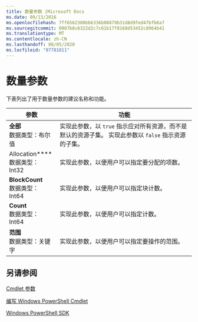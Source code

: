 ```yaml
---
title: 数量参数 |Microsoft Docs
ms.date: 09/13/2016
ms.openlocfilehash: 7ff6562380bb6336b08879b31d8d9fed47bfb6a7
ms.sourcegitcommit: 0907b8c6322d2c7c61b17f8168d53452c8964b41
ms.translationtype: MT
ms.contentlocale: zh-CN
ms.lasthandoff: 08/05/2020
ms.locfileid: "87781811"
---
```

# <a name="quantity-parameters"></a>数量参数

下表列出了用于数量参数的建议名称和功能。

|参数|功能|
|---|---|
|**全部**<br>数据类型：布尔值|实现此参数，以 `true` 指示应对所有资源，而不是默认的资源子集。 实现此参数以 `false` 指示资源的子集。|
|Allocation****<br>数据类型： Int32|实现此参数，以便用户可以指定要分配的项数。|
|**BlockCount**<br>数据类型： Int64|实现此参数，以便用户可以指定块计数。|
|**Count**<br>数据类型： Int64|实现此参数，以便用户可以指定计数。|
|**范围**<br>数据类型：关键字|实现此参数，以便用户可以指定要操作的范围。|

## <a name="see-also"></a>另请参阅

[Cmdlet 参数](./cmdlet-parameters.md)

[编写 Windows PowerShell Cmdlet](./writing-a-windows-powershell-cmdlet.md)

[Windows PowerShell SDK](../windows-powershell-reference.md)
